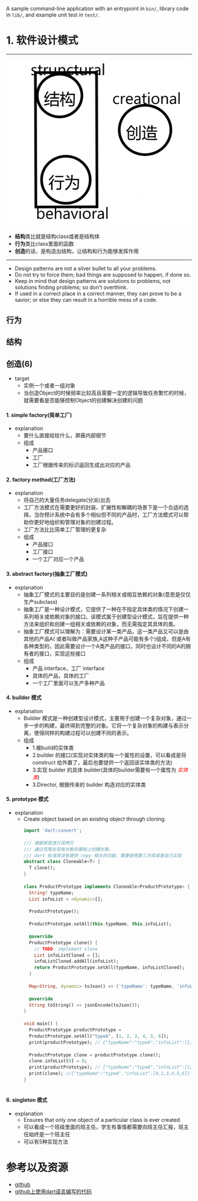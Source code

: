 A sample command-line application with an entrypoint in `bin/`, library code
in `lib/`, and example unit test in `test/`.

# 1. 软件设计模式
---
<img src="./lib/assets/images/three_type.png" style="width:500px;background:white"/>

- **结构**类比就是结构class或者是结构体
- **行为**类比class里面的函数
- **创造**的话，是构造出结构，让结构和行为能够发挥作用

---

- Design patterns are not a silver bullet to all your problems.
- Do not try to force them; bad things are supposed to happen, if done so.
- Keep in mind that design patterns are solutions to problems, not solutions finding problems; so
  don't overthink.
- If used in a correct place in a correct manner, they can prove to be a savior; or else they can
  result in a horrible mess of a code.

## 行为

## 结构

## 创造(6)

- target
    - 实例一个或者一组对象
    - 当创造Object的时候频率比较高且需要一定的逻辑导致任务繁忙的时候，就需要看是否能够控制Object的创建解决创建的问题

#### 1. simple factory(简单工厂)

- explanation
    - 要什么直接给给什么，屏蔽内部细节
    - 组成
        - 产品接口
        - 工厂
        - 工厂根据传来的标识返回生成出对应的产品

#### 2. factory method(工厂方法)

- explanation
    - 将自己的大量任务delegate(分派)出去
    - 工厂方法模式在需要更好的封装、扩展性和解耦的场景下是一个合适的选择。当你预计系统中会有多个相似但不同的产品时，工厂方法模式可以帮助你更好地组织和管理对象的创建过程。
    - 工厂方法比比简单工厂管理的更复杂
    - 组成
        - 产品接口
        - 工厂接口
        - 一个工厂对应一个产品

#### 3. abstract factory(抽象工厂模式)

- explanation
    - 抽象工厂模式的主要目的是创建一系列相关或相互依赖的对象(意思是仅仅生产subclass)
    - 抽象工厂是一种设计模式，它提供了一种在不指定具体类的情况下创建一系列相关或依赖对象的接口。该模式属于创建型设计模式，旨在提供一种方法来组织和创建一组相关或依赖的对象，而无需指定其具体的类。
    - 抽象工厂模式可以理解为：需要设计某一类产品，这一类产品又可以是由其他的产品A(
      或者叫做产品家族,A这种子产品可能有多个)组成，但是A有各种类型的，因此需要设计一个A类产品的接口，同时也设计不同的A的拥有者的接口，实现这些接口
    - 组成
        - 产品 interface，工厂 interface
        - 具体的产品，具体的工厂
        - 一个工厂里面可以生产多种产品

#### 4. builder 模式

- explanation
    - Builder 模式是一种创建型设计模式，主要用于创建一个复杂对象，通过一步一步的构建，最终得到完整的对象。它将一个复杂对象的构建与表示分离，使得同样的构建过程可以创建不同的表示。
    - 组成
        - 1.被build的实体类
        - 2.builder 的接口(实现对实体类的每一个属性的设置，可以看成是将 construct
          给外置了，最后也要提供一个返回该实体类的方法)
        - 3.实现 builder 的具体 builder(具体的builder需要有一个属性为<span style="color:red">
          *实体类*</span>)
        - 3.Director, 根据传来的 builder 构造对应的实体类

#### 5. prototype 模式

- explanation
    - Create object based on an existing object through cloning.
        ```dart
        import 'dart:convert';
        
        /// 根据原型进行深拷贝
        /// 通过克隆在现有对象的基础上创建对象。
        /// dart 标准库没有提供 copy 相关的功能，需要使用第三方库或者自己实现
        abstract class Cloneable<T> {
          T clone();
        }
        
        class ProductPrototype implements Cloneable<ProductPrototype> {
          String? typeName;
          List infoList = <dynamic>[];
        
          ProductPrototype();
        
          ProductPrototype.setAll(this.typeName, this.infoList);
        
          @override
          ProductPrototype clone() {
            // TODO: implement clone
            List infoListCloned = [];
            infoListCloned.addAll(infoList);
            return ProductPrototype.setAll(typeName, infoListCloned);
          }
        
          Map<String, dynamic> toJson() => {'typeName': typeName, 'infoList': infoList};
        
          @override
          String toString() => jsonEncode(toJson());
        }
        
        void main() {
          ProductPrototype productPrototype =
          ProductPrototype.setAll("typeA", [1, 2, 3, 4, 5, 6]);
          print(productPrototype); // {"typeName":"typeA","infoList":[1,2,3,4,5,6]}
        
          ProductPrototype clone = productPrototype.clone();
          clone.infoList[0] = 0;
          print(productPrototype); // {"typeName":"typeA","infoList":[1,2,3,4,5,6]}
          print(clone); //{"typeName":"typeA","infoList":[0,2,3,4,5,6]}
        }
                
        ```

#### 6. singleton 模式

- explanation
    - Ensures that only one object of a particular class is ever created.
    - 可以看成一个班级里面的班主任，学生有事情都需要向班主任汇报，班主任始终是一个班主任
    - 可以有5种实现方法

# 参考以及资源

- [github](https://github.com/kamranahmedse/design-patterns-for-humans?tab=readme-ov-file#creational-design-patterns)
- [github上使用dart语言编写的代码](https://github.com/sqmw/design-pattern)